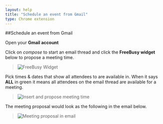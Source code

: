 ```yaml
---
layout: help
title: "Schedule an event from Gmail"
type: Chrome extension
---
```


##Schedule an event from Gmail

Open your **Gmail account**

Click on *compose* to start an email thread and click the **FreeBusy widget** below to propose a meeting time.

>![FreeBusy Widget](https://imgur.com/vly1fAa.png)

Pick times & dates that show all attendees to are available in. When it says **ALL** in green it means all attendees on the email thread are available for a meeting.

 >![Insert and propose meeting time](https://imgur.com/bc4umkk.png)
 
 The meeting proposal would look as the following in the email below.

>![Meeting proposal in email](https://imgur.com/b6CRCwY.png)
